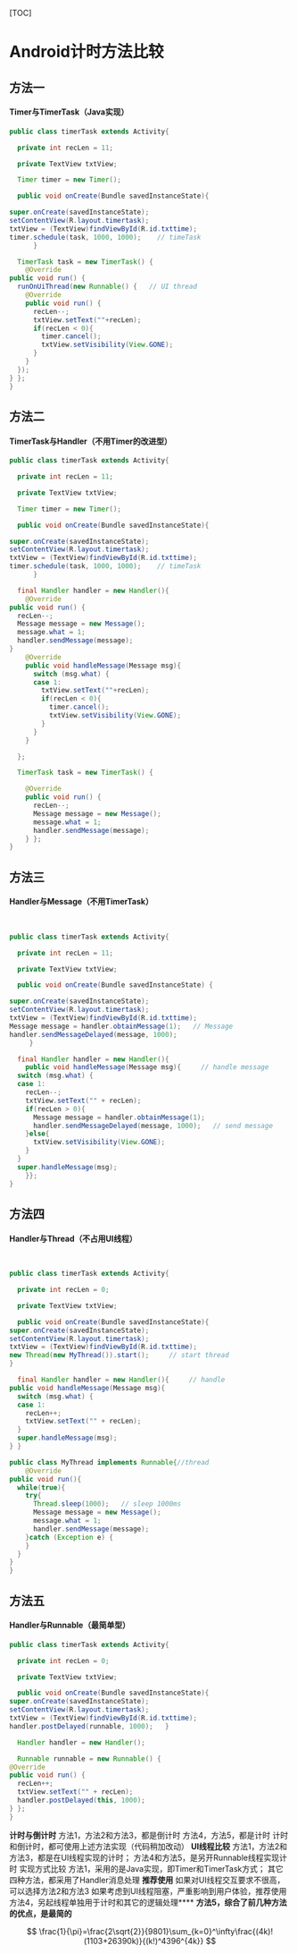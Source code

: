 [TOC]

# Android计时方法比较

## 方法一

#### Timer与TimerTask（Java实现）


```java
public class timerTask extends Activity{ 

  private int recLen = 11; 

  private TextView txtView; 

  Timer timer = new Timer(); 

  public void onCreate(Bundle savedInstanceState){ 

super.onCreate(savedInstanceState); 
setContentView(R.layout.timertask); 
txtView = (TextView)findViewById(R.id.txttime); 
timer.schedule(task, 1000, 1000);    // timeTask 
      }   

  TimerTask task = new TimerTask() { 
    @Override 
public void run() { 
  runOnUiThread(new Runnable() {   // UI thread 
    @Override 
    public void run() { 
      recLen--; 
      txtView.setText(""+recLen); 
      if(recLen < 0){ 
        timer.cancel(); 
        txtView.setVisibility(View.GONE); 
      } 
    } 
  }); 
} };
}
```



## 方法二

#### TimerTask与Handler（不用Timer的改进型）


```java
public class timerTask extends Activity{ 

  private int recLen = 11; 

  private TextView txtView; 

  Timer timer = new Timer(); 

  public void onCreate(Bundle savedInstanceState){ 

super.onCreate(savedInstanceState); 
setContentView(R.layout.timertask); 
txtView = (TextView)findViewById(R.id.txttime); 
timer.schedule(task, 1000, 1000);    // timeTask 
      }   

  final Handler handler = new Handler(){ 
    @Override 
public void run() { 
  recLen--; 
  Message message = new Message(); 
  message.what = 1; 
  handler.sendMessage(message); 
} 
    @Override 
    public void handleMessage(Message msg){ 
      switch (msg.what) { 
      case 1: 
        txtView.setText(""+recLen); 
        if(recLen < 0){ 
          timer.cancel(); 
          txtView.setVisibility(View.GONE); 
        } 
      } 
    } 

  }; 

  TimerTask task = new TimerTask() { 

    @Override 
    public void run() { 
      recLen--; 
      Message message = new Message(); 
      message.what = 1; 
      handler.sendMessage(message); 
    } };
}
```

## 方法三

#### Handler与Message（不用TimerTask）

```java


public class timerTask extends Activity{ 

  private int recLen = 11; 

  private TextView txtView; 

  public void onCreate(Bundle savedInstanceState) {  

super.onCreate(savedInstanceState);  
setContentView(R.layout.timertask);  
txtView = (TextView)findViewById(R.id.txttime); 
Message message = handler.obtainMessage(1);   // Message 
handler.sendMessageDelayed(message, 1000); 
     }  

  final Handler handler = new Handler(){ 
    public void handleMessage(Message msg){     // handle message 
  switch (msg.what) { 
  case 1: 
    recLen--; 
    txtView.setText("" + recLen); 
    if(recLen > 0){ 
      Message message = handler.obtainMessage(1); 
      handler.sendMessageDelayed(message, 1000);   // send message 
    }else{ 
      txtView.setVisibility(View.GONE); 
    } 
  } 
  super.handleMessage(msg); 
    }};
}
```



## 方法四

#### Handler与Thread（不占用UI线程）

```java


public class timerTask extends Activity{ 

  private int recLen = 0; 

  private TextView txtView; 

  public void onCreate(Bundle savedInstanceState){ 
super.onCreate(savedInstanceState); 
setContentView(R.layout.timertask); 
txtView = (TextView)findViewById(R.id.txttime); 
new Thread(new MyThread()).start();     // start thread 
}   

  final Handler handler = new Handler(){     // handle 
public void handleMessage(Message msg){ 
  switch (msg.what) { 
  case 1: 
    recLen++; 
    txtView.setText("" + recLen); 
  } 
  super.handleMessage(msg); 
} }

public class MyThread implements Runnable{//thread
	@Override 
public void run(){ 
  while(true){ 
    try{ 
      Thread.sleep(1000);   // sleep 1000ms 
      Message message = new Message(); 
      message.what = 1; 
      handler.sendMessage(message); 
    }catch (Exception e) { 
    } 
  } 
} 
}
```

## 方法五

#### Handler与Runnable（最简单型）

```java
public class timerTask extends Activity{ 

  private int recLen = 0; 

  private TextView txtView; 

  public void onCreate(Bundle savedInstanceState){ 
super.onCreate(savedInstanceState); 
setContentView(R.layout.timertask); 
txtView = (TextView)findViewById(R.id.txttime); 
handler.postDelayed(runnable, 1000);   }   

  Handler handler = new Handler(); 

  Runnable runnable = new Runnable() { 
@Override 
public void run() { 
  recLen++; 
  txtView.setText("" + recLen); 
  handler.postDelayed(this, 1000); 
} };
}
```


**计时与倒计时**
方法1，方法2和方法3，都是倒计时
方法4，方法5，都是计时
计时和倒计时，都可使用上述方法实现（代码稍加改动）
**UI线程比较**
方法1，方法2和方法3，都是在UI线程实现的计时；
方法4和方法5，是另开Runnable线程实现计时
实现方式比较
方法1，采用的是Java实现，即Timer和TimerTask方式；
其它四种方法，都采用了Handler消息处理
**推荐使用**
如果对UI线程交互要求不很高，可以选择方法2和方法3
如果考虑到UI线程阻塞，严重影响到用户体验，推荐使用方法4，另起线程单独用于计时和其它的逻辑处理****
**方法5，综合了前几种方法的优点，是最简的**

$$
\frac{1}{\pi}=\frac{2\sqrt{2}}{9801}\sum_{k=0}^\infty\frac{(4k)!(1103+26390k)}{(k!)^4396^{4k}}
$$
